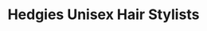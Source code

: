 ---
title: "Hedgies Unisex Hair Stylists"
url: /glasgow/hedgies-unisex-hair-stylists/
shop: hairdresser
---